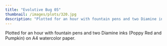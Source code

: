 ```yaml
---
title: "Evolutive Bug 05"
thumbnail: /images/plots/320.jpg
description: "Plotted for an hour with fountain pens and two Diamine inks (Poppy Red and Pumpkin) on A4 watercolor paper."
---
```


Plotted for an hour with fountain pens and two Diamine inks (Poppy Red and Pumpkin) on A4 watercolor paper.
